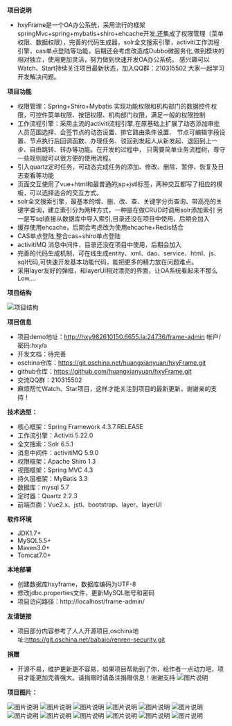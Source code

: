 **项目说明** 
- hxyFrame是一个OA办公系统，采用流行的框架springMvc+spring+mybatis+shiro+ehcache开发,还集成了权限管理（菜单权限、数据权限），完善的代码生成器，solr全文搜索引擎，activiti工作流程引擎，cas单点登陆等功能，后期还会考虑改造成Dubbo微服务化,做到模块的相对独立，使用更加灵活，努力做到快速开发OA办公系统。
感兴趣可以Watch、Start持续关注项目最新状态，加入QQ群：210315502 大家一起学习开发解决问题。


**项目功能** 
- 权限管理：Spring+Shiro+Mybatis 实现功能权限和机构部门的数据控件权限，可控件菜单权限、按钮权限、机构部门权限，满足一般的权限控制
- 工作流程引擎：采用主流的activiti流程引擎,在原基础上扩展了动态添加审批人员范围选择、会签节点的动态设置、排它路由条件设置、
              节点可编辑字段设置、节点执行后回调函数、办理任务、驳回到发起人从新发起、退回到上一步、自由跳转、转办等功能。在开发的过程中，
              只需要简单业务流程树，尊守一些规则就可以很方便的使用流程。
- 引入quartz定时任务，可动态完成任务的添加、修改、删除、暂停、恢复及日志查看等功能
- 页面交互使用了vue+html和最普通的jsp+jstl标签，两种交互都写了相应的模板，可以选择适合的交互方式。
- solr全文搜索引擎，最基本的增、删、改、查、关键字分页查询、带高亮的关键字查询，建立索引分为两种方式，一种是在做CRUD时调用solr添加索引
    另一是写sql直接从数据库中导入索引,目录还没在项目中使用，后期会加入
- 缓存使用ehcache，后期会考虑改为使用ehcache+Redis结合
- CAS单点登陆,整合cas+shiro单点登陆
- activitiMQ 消息中间件，目录还没在项目中使用，后期会加入
- 完善的代码生成机制，可在线生成entity、xml、dao、service、html、js、sql代码,可快速开发基本功能代码，能把更多的精力放在问题难点。
- 采用layer友好的弹框，和layerUI相对漂亮的界面，让OA系统看起来不那么Low....

**项目结构** 

![项目结构](http://osaowv4s0.bkt.clouddn.com/upload/20170828/9906e6ef50914343ad7a896975f1fe7b "项目结构")


**项目信息** 
- 项目demo地址：http://hxy982610150.6655.la:24736/frame-admin 帐户/密码:hxy/a
- 开发文档：待完善
- oschina仓库：https://git.oschina.net/huangxianyuan/hxyFrame.git
- github仓库：https://github.com/huangxianyuan/hxyFrame.git
- 交流QQ群：210315502
- 麻烦帮忙Watch、Star项目，这样才能关注到项目的最新更新，谢谢亲的支持！

 **技术选型：**
  
- 核心框架：Spring Framework 4.3.7.RELEASE
- 工作流引擎：Activiti 5.22.0
- 全文搜索：Solr 6.5.1
- 消息中间件：activitiMQ 5.9.0
- 权限框架：Apache Shiro 1.3
- 视图框架：Spring MVC 4.3
- 持久层框架：MyBatis 3.3
- 数据库：mysql 5.7
- 定时器：Quartz 2.2.3
- 前端页面：Vue2.x、jstl、bootstrap、layer、layerUI


 **软件环境** 
- JDK1.7+
- MySQL5.5+
- Maven3.0+
- Tomcat7.0+


 **本地部署**
- 创建数据库hxyframe，数据库编码为UTF-8
- 修改jdbc.properties文件，更新MySQL账号和密码
- 项目访问路径：http://localhost/frame-admin/


**友请链接** 
- 项目部分内容参考了人人开源项目,oschina地址:https://git.oschina.net/babaio/renren-security.git


 **捐赠**
- 开源不易，维护更新更不容易，如果项目帮助到了你，给作者一点动力吧，项目才能更加完善强大。请捐赠时请备注捐赠信息！谢谢支持
 ![图片说明](http://osaowv4s0.bkt.clouddn.com/upload/20170829/59da2d5b80464f67a035f529b6eb0dad "图片说明")


**项目图片：**

![图片说明](http://osaowv4s0.bkt.clouddn.com/upload/20170828/0e4ae20f3963422c8c93ae0408956be3 "图片说明")
![图片说明](http://osaowv4s0.bkt.clouddn.com/upload/20170828/7ca41c6baa324f729cf9ef82994fa056 "图片说明")
![图片说明](http://osaowv4s0.bkt.clouddn.com/upload/20170828/a4e43a7f37314fc0aeaa02a53de75ae2 "图片说明")
![图片说明](http://osaowv4s0.bkt.clouddn.com/upload/20170828/fd4d21b767b440e5845364e696801690 "图片说明")
![图片说明](http://osaowv4s0.bkt.clouddn.com/upload/20170828/590dc2d93f91436299ca7b32f50fd388 "图片说明")
![图片说明](http://osaowv4s0.bkt.clouddn.com/upload/20170829/c5ba9fe470da42169a6ecfdbaa03fc17 "图片说明")
![图片说明](http://osaowv4s0.bkt.clouddn.com/upload/20170828/2fa6368a983a4f14a4ee95a9379092a7 "图片说明")
![图片说明](http://osaowv4s0.bkt.clouddn.com/upload/20170828/932cc2ed67c34690bea97c3c9766ab2c "图片说明")
![图片说明](http://osaowv4s0.bkt.clouddn.com/upload/20170828/f07ca986851248cb98ea2a5008c5daea "图片说明")
![图片说明](http://osaowv4s0.bkt.clouddn.com/upload/20170828/859c2607a84340529114e618ac293872 "图片说明")
![图片说明](http://osaowv4s0.bkt.clouddn.com/upload/20170828/2a7b4ab64d51457fb7bd2bde3575e4a1 "图片说明")
![图片说明](http://osaowv4s0.bkt.clouddn.com/upload/20170828/31fa0f9cc88241ec80ca76f90a462243 "图片说明")



